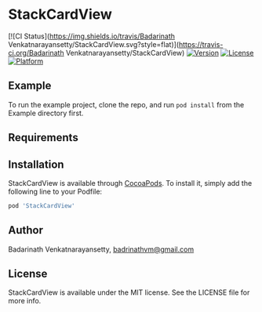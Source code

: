 # StackCardView

[![CI Status](https://img.shields.io/travis/Badarinath Venkatnarayansetty/StackCardView.svg?style=flat)](https://travis-ci.org/Badarinath Venkatnarayansetty/StackCardView)
[![Version](https://img.shields.io/cocoapods/v/StackCardView.svg?style=flat)](https://cocoapods.org/pods/StackCardView)
[![License](https://img.shields.io/cocoapods/l/StackCardView.svg?style=flat)](https://cocoapods.org/pods/StackCardView)
[![Platform](https://img.shields.io/cocoapods/p/StackCardView.svg?style=flat)](https://cocoapods.org/pods/StackCardView)

## Example

To run the example project, clone the repo, and run `pod install` from the Example directory first.

## Requirements

## Installation

StackCardView is available through [CocoaPods](https://cocoapods.org). To install
it, simply add the following line to your Podfile:

```ruby
pod 'StackCardView'
```

## Author

Badarinath Venkatnarayansetty, badrinathvm@gmail.com

## License

StackCardView is available under the MIT license. See the LICENSE file for more info.
